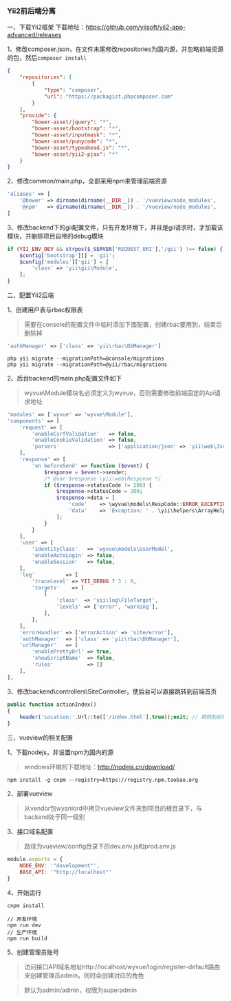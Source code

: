 ### Yii2前后端分离

一、下载Yii2框架
下载地址：https://github.com/yiisoft/yii2-app-advanced/releases

1、修改composer.json，在文件末尾修改repositories为国内源，并忽略前端资源的包，然后`composer install`

```json
{
    "repositories": [
        {
            "type": "composer",
            "url": "https://packagist.phpcomposer.com"
        }
    ],
    "provide": {
        "bower-asset/jquery": "*",
        "bower-asset/bootstrap": "*",
        "bower-asset/inputmask": "*",
        "bower-asset/punycode": "*",
        "bower-asset/typeahead.js": "*",
        "bower-asset/yii2-pjax": "*"
    }
}
```
2、修改common/main.php，全部采用npm来管理前端资源

```php
'aliases' => [
    '@bower' => dirname(dirname(__DIR__)) . '/vueview/node_modules',
    '@npm'   => dirname(dirname(__DIR__)) . '/vueview/node_modules',
]
```
3、修改backend下的gii配置文件，只有开发环境下，并且是gii请求时，才加载该模块，并删除项目自带的debug模块
```php
if (YII_ENV_DEV && strpos($_SERVER['REQUEST_URI'],'/gii') !== false) {
    $config['bootstrap'][] = 'gii';
    $config['modules']['gii'] = [
        'class' => 'yii\gii\Module',
    ];
}
```
二、配置Yii2后端

1、创建用户表与rbac权限表
> 需要在console的配置文件中临时添加下面配置，创建rbac要用到，结束后删除掉

```php
'authManager' => ['class' => 'yii\rbac\DbManager']
```

```
php yii migrate --migrationPath=@console/migrations
php yii migrate --migrationPath=@yii/rbac/migrations
```

2、后台backend的main.php配置文件如下
> wyvue\Module模块名必须定义为wyvue，否则需要修改前端固定的Api请求地址

```php
'modules' => ['wyvue' => 'wyvue\Module'],
'components' => [
    'request' => [
        'enableCsrfValidation'   => false,
        'enableCookieValidation' => false,
        'parsers'                => ['application/json' => 'yii\web\JsonParser'],
    ],
    'response' => [
        'on beforeSend' => function ($event) {
            $response = $event->sender;
            /* @var $response \yii\web\Response */
            if ($response->statusCode != 200) {
                $response->statusCode = 200;
                $response->data = [
                    'code'    => \wyvue\models\RespCode::ERROR_EXCEPTION,
                    'data'    => 'Exception: ' . \yii\helpers\ArrayHelper::getValue($response->data,'message','Unknow Error!')
                ];
            }
        }
    ],
    'user' => [
        'identityClass'   => 'wyvue\models\UserModel',
        'enableAutoLogin' => false,
        'enableSession'   => false,
    ],
    'log'          => [
        'traceLevel' => YII_DEBUG ? 3 : 0,
        'targets'    => [
            [
                'class'  => 'yii\log\FileTarget',
                'levels' => ['error', 'warning'],
            ],
        ],
    ],
    'errorHandler' => ['errorAction' => 'site/error'],
    'authManager'  => ['class' => 'yii\rbac\DbManager'],
    'urlManager'   => [
        'enablePrettyUrl' => true,
        'showScriptName'  => false,
        'rules'           => []
    ],
],
```

3、修改backend\controllers\SiteController，使后台可以直接跳转到前端首页

```php
public function actionIndex()
{
    header('Location:'.Url::to(['/index.html'],true));exit; // 跳转到前端页面
}
```

三、vueview的相关配置

1、下载nodejs，并设置npm为国内的源
> windows环境的下载地址：http://nodejs.cn/download/
```
npm install -g cnpm --registry=https://registry.npm.taobao.org
```

2、部署vueview
> 从vendor包wyanlord中拷贝vueview文件夹到项目的根目录下，与backend处于同一级别

3、接口域名配置
> 路径为vueview/config目录下的dev.env.js和prod.env.js
```js
module.exports = {
    NODE_ENV: '"development"',
    BASE_API: '"http://localhost"'
}
```

4、开始运行
```
cnpm install
```

```
// 开发环境
npm run dev
// 生产环境
npm run build
```

5、创建管理员账号

> 访问接口API域名地址http://localhost/wyvue/login/register-default路由来创建管理员admin，同时会创建对应的角色

> 默认为admin/admin，权限为superadmin


